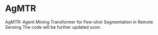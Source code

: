 # AgMTR
AgMTR: Agent Mining Transformer for Few-shot Segmentation in Remote Sensing
The code will be further updated soon.